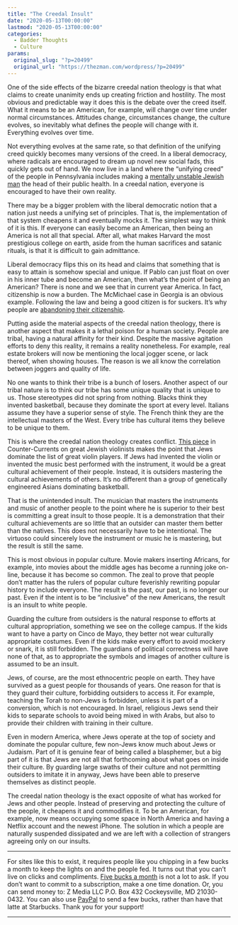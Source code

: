 ```yaml
---
title: "The Creedal Insult"
date: "2020-05-13T00:00:00"
lastmod: "2020-05-13T00:00:00"
categories:
  - Badder Thoughts
  - Culture
params:
  original_slug: "?p=20499"
  original_url: "https://thezman.com/wordpress/?p=20499"
---
```


One of the side effects of the bizarre creedal nation theology is that
what claims to create unanimity ends up creating friction and hostility.
The most obvious and predictable way it does this is the debate over the
creed itself. What it means to be an American, for example, will change
over time under normal circumstances. Attitudes change, circumstances
change, the culture evolves, so inevitably what defines the people will
change with it. Everything evolves over time.

Not everything evolves at the same rate, so that definition of the
unifying creed quickly becomes many versions of the creed. In a liberal
democracy, where radicals are encouraged to dream up novel new social
fads, this quickly gets out of hand. We now live in a land where the
“unifying creed” of the people in Pennsylvania includes making a <a
href="https://triblive.com/local/regional/pennsylvania-state-senator-calls-for-resignation-of-health-secretary-dr-rachel-levine/"
rel="noopener noreferrer" target="_blank">mentally unstable Jewish
man</a> the head of their public health. In a creedal nation, everyone
is encouraged to have their own reality.

There may be a bigger problem with the liberal democratic notion that a
nation just needs a unifying set of principles. That is, the
implementation of that system cheapens it and eventually mocks it. The
simplest way to think of it is this. If everyone can easily become an
American, then being an America is not all that special. After all, what
makes Harvard the most prestigious college on earth, aside from the
human sacrifices and satanic rituals, is that it is difficult to gain
admittance.

Liberal democracy flips this on its head and claims that something that
is easy to attain is somehow special and unique. If Pablo can just float
on over in his inner tube and become an American, then what’s the point
of being an American? There is none and we see that in current year
America. In fact, citizenship is now a burden. The McMichael case in
Georgia is an obvious example. Following the law and being a good
citizen is for suckers. It’s why people are <a
href="https://www.newswire.com/news/americans-giving-up-citizenship-faster-than-ever-before-reports-21142429"
rel="noopener noreferrer" target="_blank">abandoning their
citizenship</a>.

Putting aside the material aspects of the creedal nation theology, there
is another aspect that makes it a lethal poison for a human society.
People are tribal, having a natural affinity for their kind. Despite the
massive agitation efforts to deny this reality, it remains a reality
nonetheless. For example, real estate brokers will now be mentioning the
local jogger scene, or lack thereof, when showing houses. The reason is
we all know the correlation between joggers and quality of life.

No one wants to think their tribe is a bunch of losers. Another aspect
of our tribal nature is to think our tribe has some unique quality that
is unique to us. Those stereotypes did not spring from nothing. Blacks
think they invented basketball, because they dominate the sport at every
level. Italians assume they have a superior sense of style. The French
think they are the intellectual masters of the West. Every tribe has
cultural items they believe to be unique to them.

This is where the creedal nation theology creates conflict. <a
href="https://www.counter-currents.com/2020/04/now-let-us-praise-great-jewish-violinists/"
rel="noopener noreferrer" target="_blank">This piece</a> in
Counter-Currents on great Jewish violinists makes the point that Jews
dominate the list of great violin players. If Jews had invented the
violin or invented the music best performed with the instrument, it
would be a great cultural achievement of their people. Instead, it is
outsiders mastering the cultural achievements of others. It’s no
different than a group of genetically engineered Asians dominating
basketball.

That is the unintended insult. The musician that masters the instruments
and music of another people to the point where he is superior to their
best is committing a great insult to those people. It is a demonstration
that their cultural achievements are so little that an outsider can
master them better than the natives. This does not necessarily have to
be intentional. The virtuoso could sincerely love the instrument or
music he is mastering, but the result is still the same.

This is most obvious in popular culture. Movie makers inserting
Africans, for example, into movies about the middle ages has become a
running joke on-line, because it has become so common. The zeal to prove
that people don’t matter has the rulers of popular culture feverishly
rewriting popular history to include everyone. The result is the past,
our past, is no longer our past. Even if the intent is to be “inclusive”
of the new Americans, the result is an insult to white people.

Guarding the culture from outsiders is the natural response to efforts
at cultural appropriation, something we see on the college campus. If
the kids want to have a party on Cinco de Mayo, they better not wear
culturally appropriate costumes. Even if the kids make every effort to
avoid mockery or snark, it is still forbidden. The guardians of
political correctness will have none of that, as to appropriate the
symbols and images of another culture is assumed to be an insult.

Jews, of course, are the most ethnocentric people on earth. They have
survived as a guest people for thousands of years. One reason for that
is they guard their culture, forbidding outsiders to access it. For
example, teaching the Torah to non-Jews is forbidden, unless it is part
of a conversion, which is not encouraged. In Israel, religious Jews send
their kids to separate schools to avoid being mixed in with Arabs, but
also to provide their children with training in their culture.

Even in modern America, where Jews operate at the top of society and
dominate the popular culture, few non-Jews know much about Jews or
Judaism. Part of it is genuine fear of being called a blasphemer, but a
big part of it is that Jews are not all that forthcoming about what goes
on inside their culture. By guarding large swaths of their culture and
not permitting outsiders to imitate it in anyway, Jews have been able to
preserve themselves as distinct people.

The creedal nation theology is the exact opposite of what has worked for
Jews and other people. Instead of preserving and protecting the culture
of the people, it cheapens it and commodifies it. To be an American, for
example, now means occupying some space in North America and having a
Netflix account and the newest iPhone. The solution in which a people
are naturally suspended dissipated and we are left with a collection of
strangers agreeing only on our insults.

------------------------------------------------------------------------

For sites like this to exist, it requires people like you chipping in a
few bucks a month to keep the lights on and the people fed. It turns out
that you can’t live on clicks and compliments.
<a href="https://www.subscribestar.com/the-z-blog"
rel="noopener noreferrer" target="_blank">Five bucks a month</a> is not
a lot to ask. If you don’t want to commit to a subscription, make a one
time donation. Or, you can send money to: Z Media LLC P.O. Box 432
Cockeysville, MD 21030-0432. You can also use <a
href="https://www.paypal.com/cgi-bin/webscr?cmd=_s-xclick&amp;hosted_button_id=UDAS2Q8JYA6CN&amp;source=url"
rel="noopener noreferrer" target="_blank">PayPal</a> to send a few
bucks, rather than have that latte at Starbucks. Thank you for your
support!

------------------------------------------------------------------------
